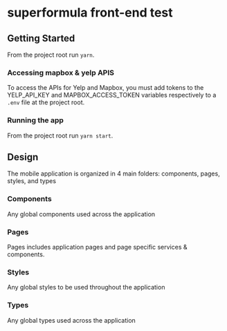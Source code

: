 # superformula front-end test

## Getting Started

From the project root run `yarn`.

### Accessing mapbox & yelp APIS

To access the APIs for Yelp and Mapbox, you must add tokens to the YELP_API_KEY and MAPBOX_ACCESS_TOKEN variables respectively to a `.env` file at the project root.

### Running the app

From the project root run `yarn start`.

## Design

The mobile application is organized in 4 main folders: components, pages, styles, and types

### Components

Any global components used across the application

### Pages

Pages includes application pages and page specific services & components.

### Styles

Any global styles to be used throughout the application

### Types

Any global types used across the application
